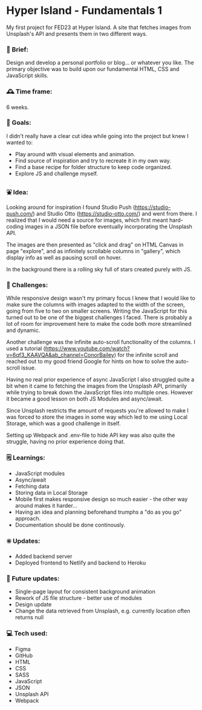 # Hyper Island - Fundamentals 1

My first project for FED23 at Hyper Island. A site that fetches images from Unsplash's API and presents them in two different ways.

### :briefcase: Brief:

Design and develop a personal portfolio or blog... or whatever you like. The primary objective was to build upon our fundamental HTML, CSS and JavaScript skills.

### :mantelpiece_clock: Time frame:

6 weeks.

### :dart: Goals:

I didn't really have a clear cut idea while going into the project but knew I wanted to:

- Play around with visual elements and animation.
- Find source of inspiration and try to recreate it in my own way.
- Find a base recipe for folder structure to keep code organized.
- Explore JS and challenge myself.

### :fountain: Idea:

Looking around for inspiration I found Studio Push (https://studio-push.com/) and Studio Otto (https://studio-otto.com/) and went from there. I realized that I would need a source for images, which first meant hard-coding images in a JSON file before eventually incorporating the Unsplash API.

The images are then presented as "click and drag" on HTML Canvas in page "explore", and as infinitely scrollable columns in "gallery", which display info as well as pausing scroll on hover.

In the background there is a rolling sky full of stars created purely with JS.

### :mount_fuji: Challenges:

While responsive design wasn't my primary focus I knew that I would like to make sure the columns with images adapted to the width of the screen, going from five to two on smaller screens. Writing the JavaScript for this turned out to be one of the biggest challenges I faced. There is probably a lot of room for improvement here to make the code both more streamlined and dynamic.

Another challenge was the infinite auto-scroll functionality of the columns. I used a tutorial (https://www.youtube.com/watch?v=6qf3_KAAVQA&ab_channel=ConorBailey) for the infinite scroll and reached out to my good friend Google for hints on how to solve the auto-scroll issue.

Having no real prior experience of async JavaScript I also struggled quite a bit when it came to fetching the images from the Unsplash API, primarily while trying to break down the JavaScript files into multiple ones. However it became a good lesson on both JS Modules and async/await.

Since Unsplash restricts the amount of requests you're allowed to make I was forced to store the images in some way which led to me using Local Storage, which was a good challenge in itself.

Setting up Webpack and .env-file to hide API key was also quite the struggle, having no prior experience doing that.

### :spiral_notepad: Learnings:

- JavaScript modules
- Async/await
- Fetching data
- Storing data in Local Storage
- Mobile first makes responsive design so much easier - the other way around makes it harder...
- Having an idea and planning beforehand trumphs a "do as you go" approach.
- Documentation should be done continously.

### :sparkle: Updates:

- Added backend server
- Deployed frontend to Netlify and backend to Heroku

### :peacock: Future updates:

- Single-page layout for consistent background animation
- Rework of JS file structure - better use of modules
- Design update
- Change the data retrieved from Unsplash, e.g. currently location often returns null

### :computer: Tech used:

- Figma
- GitHub
- HTML
- CSS
- SASS
- JavaScript
- JSON
- Unsplash API
- Webpack
